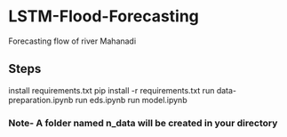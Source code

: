 # LSTM-Flood-Forecasting
Forecasting flow of river Mahanadi

## Steps
 install requirements.txt pip install -r requirements.txt
 run data-preparation.ipynb
 run eds.ipynb
 run model.ipynb

### Note- A folder named n_data will be created in your directory
